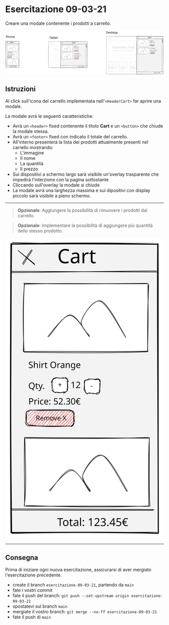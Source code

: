 # Esercitazione 09-03-21

Creare una modale contenente i prodotti a carrello.

![responsive layout](images/9-cart-modal.svg)

## Istruzioni

Al click sull'icona del carrello implementata nell'`<HeaderCart>` far aprire una modale.

La modale avrà le seguenti caratteristiche:

- Avrà un `<header>` fixed contenente il titolo **Cart** e un `<button>` che chiude la modale stessa.
- Avrà un `<footer>` fixed con indicato il totale del carrello.
- All'interno presenterà la lista dei prodotti attualmente presenti nel carrello mostrando:
  - L'immagine
  - Il nome
  - La quantità
  - Il prezzo
- Sui dispositivi a schermo largo sarà visibile un'overlay trasparente che impedirà l'interzione con la pagina sottostante
- Cliccando sull'overlay la modale si chiude
- La modale avrà una larghezza massima e sui dipositivi con display piccolo sarà visibile a pieno schermo.

---

> **Opzionale**: Aggiungere la possibilità di rimuovere i prodotti dal carrello.

> **Opzionale**: Implementare la possibilità di aggiungere più quantità dello stesso prodotto.

![Mobile Cart](images/9-cart-modal-mobile.svg)

---

## Consegna

Prima di iniziare ogni nuova esercitazione, assicurarsi di aver mergiato l'esercitazione precedente.

- create il branch `esercitazione-09-03-21`, partendo da `main`
- fate i vostri commit
- fate il push del branch: `git push --set-upstream origin esercitazione-09-03-21`
- spostatevi sul branch `main`
- mergiate il vostro branch: `git merge --no-ff esercitazione-09-03-21`
- fate il push di `main`
